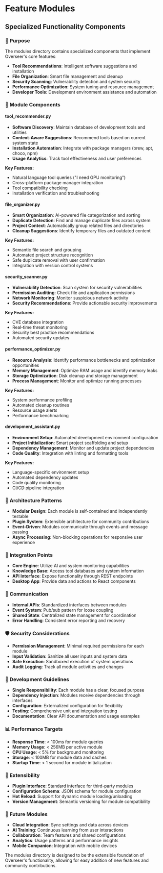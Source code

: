 # Feature Modules
## Specialized Functionality Components

### 🎯 **Purpose**
The modules directory contains specialized components that implement Overseer's core features:
- **Tool Recommendations**: Intelligent software suggestions and installation
- **File Organization**: Smart file management and cleanup
- **Security Scanning**: Vulnerability detection and system security
- **Performance Optimization**: System tuning and resource management
- **Developer Tools**: Development environment assistance and automation

### 📁 **Module Components**

#### **tool_recommender.py**
- **Software Discovery**: Maintain database of development tools and utilities
- **Context-Aware Suggestions**: Recommend tools based on current system state
- **Installation Automation**: Integrate with package managers (brew, apt, choco, npm)
- **Usage Analytics**: Track tool effectiveness and user preferences

**Key Features:**
- Natural language tool queries ("I need GPU monitoring")
- Cross-platform package manager integration
- Tool compatibility checking
- Installation verification and troubleshooting

#### **file_organizer.py**
- **Smart Organization**: AI-powered file categorization and sorting
- **Duplicate Detection**: Find and manage duplicate files across system
- **Project Context**: Automatically group related files and directories
- **Cleanup Suggestions**: Identify temporary files and outdated content

**Key Features:**
- Semantic file search and grouping
- Automated project structure recognition
- Safe duplicate removal with user confirmation
- Integration with version control systems

#### **security_scanner.py**
- **Vulnerability Detection**: Scan system for security vulnerabilities
- **Permission Auditing**: Check file and application permissions
- **Network Monitoring**: Monitor suspicious network activity
- **Security Recommendations**: Provide actionable security improvements

**Key Features:**
- CVE database integration
- Real-time threat monitoring
- Security best practice recommendations
- Automated security updates

#### **performance_optimizer.py**
- **Resource Analysis**: Identify performance bottlenecks and optimization opportunities
- **Memory Management**: Optimize RAM usage and identify memory leaks
- **Storage Optimization**: Disk cleanup and storage management
- **Process Management**: Monitor and optimize running processes

**Key Features:**
- System performance profiling
- Automated cleanup routines
- Resource usage alerts
- Performance benchmarking

#### **development_assistant.py**
- **Environment Setup**: Automated development environment configuration
- **Project Initialization**: Smart project scaffolding and setup
- **Dependency Management**: Monitor and update project dependencies
- **Code Quality**: Integration with linting and formatting tools

**Key Features:**
- Language-specific environment setup
- Automated dependency updates
- Code quality monitoring
- CI/CD pipeline integration

### 🔧 **Architecture Patterns**
- **Modular Design**: Each module is self-contained and independently testable
- **Plugin System**: Extensible architecture for community contributions
- **Event-Driven**: Modules communicate through events and message passing
- **Async Processing**: Non-blocking operations for responsive user experience

### 🚀 **Integration Points**
- **Core Engine**: Utilize AI and system monitoring capabilities
- **Knowledge Base**: Access tool databases and system information
- **API Interface**: Expose functionality through REST endpoints
- **Desktop App**: Provide data and actions to React components

### 📡 **Communication**
- **Internal APIs**: Standardized interfaces between modules
- **Event System**: Pub/sub pattern for loose coupling
- **Shared State**: Centralized state management for coordination
- **Error Handling**: Consistent error reporting and recovery

### 🛡️ **Security Considerations**
- **Permission Management**: Minimal required permissions for each module
- **Input Validation**: Sanitize all user inputs and system data
- **Safe Execution**: Sandboxed execution of system operations
- **Audit Logging**: Track all module activities and changes

### 🎯 **Development Guidelines**
- **Single Responsibility**: Each module has a clear, focused purpose
- **Dependency Injection**: Modules receive dependencies through interfaces
- **Configuration**: Externalized configuration for flexibility
- **Testing**: Comprehensive unit and integration testing
- **Documentation**: Clear API documentation and usage examples

### 📊 **Performance Targets**
- **Response Time**: < 100ms for module queries
- **Memory Usage**: < 256MB per active module
- **CPU Usage**: < 5% for background monitoring
- **Storage**: < 100MB for module data and caches
- **Startup Time**: < 1 second for module initialization

### 🔌 **Extensibility**
- **Plugin Interface**: Standard interface for third-party modules
- **Configuration Schema**: JSON schema for module configuration
- **Hot Reload**: Support for dynamic module loading/unloading
- **Version Management**: Semantic versioning for module compatibility

### 🚀 **Future Modules**
- **Cloud Integration**: Sync settings and data across devices
- **AI Training**: Continuous learning from user interactions
- **Collaboration**: Team features and shared configurations
- **Analytics**: Usage patterns and performance insights
- **Mobile Companion**: Integration with mobile devices

The modules directory is designed to be the extensible foundation of Overseer's functionality, allowing for easy addition of new features and community contributions.
